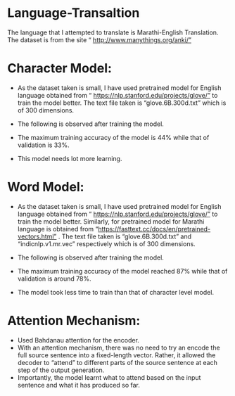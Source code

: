 # Language-Transaltion
The language that I attempted to translate is Marathi-English Translation. The dataset is from the site “ http://www.manythings.org/anki/”


# Character Model:

-	As the dataset taken is small, I have used pretrained model for English language obtained from “ https://nlp.stanford.edu/projects/glove/” to train the model better. The text file taken is “glove.6B.300d.txt” which is of 300 dimensions.

-	The following is observed after training the model.
- The maximum training accuracy of the model is 44% while that of validation is 33%. 
- This model needs lot more learning.	

# Word Model:

-	As the dataset taken is small, I have used pretrained model for English language obtained  from “ https://nlp.stanford.edu/projects/glove/” to train the model better.  Similarly, for pretrained model for Marathi language is obtained from “https://fasttext.cc/docs/en/pretrained-vectors.html” .  The text file taken is “glove.6B.300d.txt” and “indicnlp.v1.mr.vec” respectively which is of 300 dimensions.

-	The following is observed after training the model.
- The maximum training accuracy of the model reached 87% while that of validation is around 78%.
- The model took less time to train than that of character level model.

# Attention Mechanism:

-	Used Bahdanau attention for the encoder.
-	With an attention mechanism, there was no need to try an encode the full source sentence into a fixed-length vector. Rather, it allowed the decoder to “attend” to different parts of the source sentence at each step of the output generation. 
-	Importantly, the model learnt what to attend based on the input sentence and what it has produced so far.
